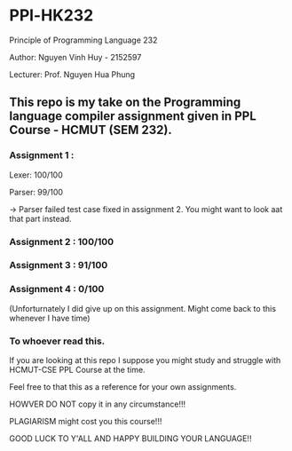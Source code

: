 # PPl-HK232
Principle of Programming Language 232

Author: Nguyen Vinh Huy - 2152597

Lecturer: Prof. Nguyen Hua Phung

## This repo is my take on the Programming language compiler assignment given in PPL Course - HCMUT (SEM 232).
### Assignment 1 :
Lexer:  100/100

Parser: 99/100

-> Parser failed test case fixed in assignment 2. You might want to look aat that part instead.

### Assignment 2 : 100/100

### Assignment 3 : 91/100

### Assignment 4 : 0/100

(Unforturnately I did give up on this assignment. Might come back to this whenever I have time)

### To whoever read this.

If you are looking at this repo I suppose you might study and struggle with HCMUT-CSE PPL Course at the time.

Feel free to that this as a reference for your own assignments. 

HOWVER DO NOT copy it in any circumstance!!!

PLAGIARISM might cost you this course!!!

GOOD LUCK TO Y'ALL AND HAPPY BUILDING YOUR LANGUAGE!!

